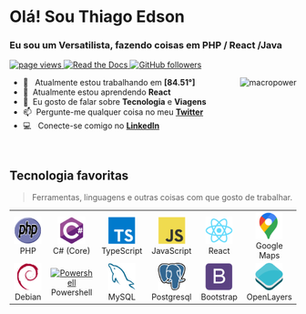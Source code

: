 <h1 align="left" id="macropower-title"> Olá! Sou Thiago Edson</h1>
<h3 align="left">Eu sou um Versatilista, fazendo coisas em PHP / React /Java</h3>

<p align="left">
  <a href="https://github.com/thiagoedson/thiagoedson">
    <img src="https://komarev.com/ghpvc/?username=thiagoedson" alt="page views" />
  </a>
  <a href="https://thiagoedson.readthedocs.io/en/latest/?">
    <img alt="Read the Docs" src="https://img.shields.io/readthedocs/macropower?logo=read-the-docs">
  </a>

  <a href="https://github.com/thiagoedson?tab=followers">
    <img alt="GitHub followers" src="https://img.shields.io/github/followers/thiagoedson?color=green&logo=github">
  </a>
  
</p>

<a href="#macropower-title">
  <img src="https://github-readme-stats.vercel.app/api?username=thiagoedson&show_icons=true&count_private=true&include_all_commits=true" alt="macropower" align="right" />
</a>

- :office: &nbsp; Atualmente estou trabalhando em **[84.51°]**
- :seedling: &nbsp;Atualmente estou aprendendo **React**
- :speech_balloon: &nbsp;Eu gosto de falar sobre **Tecnologia** e **Viagens**
- :mailbox: &nbsp;Pergunte-me qualquer coisa no meu **[Twitter]**
- :computer: &nbsp; Conecte-se comigo no **[LinkedIn]**

<br>

<h2 align="left" id="macropower-tech">Tecnologia favoritas</h2>

> Ferramentas, linguagens e outras coisas com que gosto de trabalhar.

<table>
  <tr>
   <td align="center" width="96">
      <a href="#macropower-tech">
        <img src="./img/php-original.svg" width="48" height="48" alt="C#" />
      </a>
      <br>PHP
    </td>
    <td align="center" width="96">
      <a href="#macropower-tech">
        <img src="./img/csharp-original.svg" width="48" height="48" alt="C#" />
      </a>
      <br>C#&nbsp;(Core)
    </td>
    <td align="center" width="96">
      <a href="#macropower-tech">
        <img src="./img/typescript-original.svg" width="48" height="48" alt="TypeScript" />
      </a>
      <br>TypeScript
    </td>
    <td align="center" width="96">
      <a href="#macropower-tech">
        <img src="./img/javascript-original.svg" width="48" height="48" alt="JavaScript" />
      </a>
      <br>JavaScript
    </td>
    <td align="center" width="96">
      <a href="#macropower-tech" >
        <img src="./img/react-original.svg" width="48" height="48" alt="React" />
      </a>
      <br>React
    </td>
    <td align="center" width="96">
      <a href="#macropower-tech" >
        <img src="./img/google_maps-original.svg" width="48" height="48" alt="Google Maps" />
      </a>
      <br>Google Maps
    </td>
  </tr>
  <tr>
    <td align="center"  width="96">
      <a href="#macropower-tech">
        <img src="./img/debian-original.svg" width="48" height="48" alt="Debian" />
      </a>
      <br>Debian
    </td>
    <td align="center" width="96">
      <a href="#macropower-tech">
        <img src="https://raw.githubusercontent.com/PowerShell/PowerShell/master/assets/ps_black_128.svg" width="48" height="48" alt="Powershell" />
      </a>
      <br>Powershell
    </td>
    <td align="center"  width="96">
      <a href="#macropower-tech">
        <img src="./img/mysql-original.svg" width="48" height="48" alt="MySQL" />
      </a>
      <br>MySQL
    </td>
    <td align="center"  width="96">
      <a href="#macropower-tech">
        <img src="./img/postgres-original.svg" width="48" height="48" alt="Postgresql" />
      </a>
      <br>Postgresql
    </td>
    <td align="center" width="96">
      <a href="#macropower-tech">
        <img src="./img/bootstrap-plain.svg" width="48" height="48" alt="Bootstrap" />
      </a>
      <br>Bootstrap
    </td>
    <td align="center" width="96">
      <a href="#macropower-tech" >
        <img src="./img/open_layers-original.svg" width="48" height="48" alt="OpenLayers" />
      </a>
      <br>OpenLayers
    </td>
  </tr>
</table>


[linkedin]: https://www.linkedin.com/in/thiagoedson/ "Thiago Edson"
[twitter]: https://twitter.com/thiagoedson "Thiago Edson"

